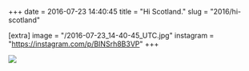 +++
date = 2016-07-23 14:40:45
title = "Hi Scotland."
slug = "2016/hi-scotland"

[extra]
image = "/2016-07-23_14-40-45_UTC.jpg"
instagram = "https://instagram.com/p/BINSrh8B3VP"
+++

<img src="/2016-07-23_14-40-45_UTC.jpg" />
